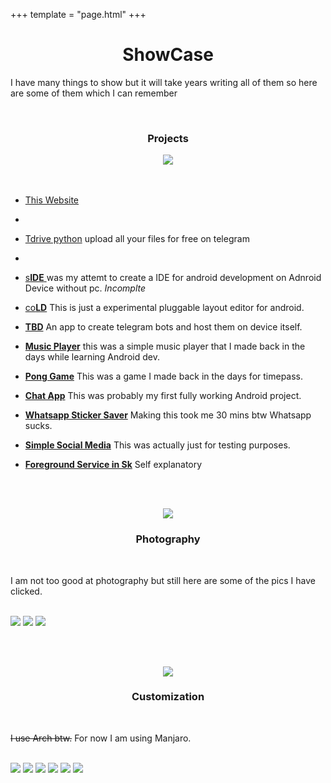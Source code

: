+++
template = "page.html"
+++
<center>

<h1>ShowCase</h1>
</center>


I have many things to show but it will take years writing all of them so here are some of them which I can remember


<br>
<center><h3> Projects </h3>
<img src="/pics/1150.jpg">
</center>
<br>

<br>

- [This Website](https://github.com/RealNethical/RealNethical.github.io)
- 
- [Tdrive python](https://github.com/RealNethical/Tdrive) upload all your files for free on telegram
- 
- [s**IDE** ](https://github.com/Nethical-org/Stif) was my attemt to create a IDE for android development on Adnroid Device without pc. *Incomplte*

- [co**LD**](https://github.com/RealNethical/coLD) This is just a experimental pluggable layout editor for android. 

- [**TBD**](https://github.com/RealNethical/Telegram-Bot-Designer) An app to create telegram bots and host them on device itself.

- [**Music Player**](https://www.youtube.com/watch?v=XPJeRs8ut4I) this was a simple music player that I made back in the days while learning Android dev.

- [**Pong Game**](https://www.youtube.com/watch?v=iuTRvV2l0nQ&t=291s) This was a game I made back in the days for timepass.

- [**Chat App**](https://www.youtube.com/watch?v=hzmR6Mt_0vo) This was probably my first fully working Android project.

- [**Whatsapp Sticker Saver**](https://web.sketchub.in/p/556) Making this took me 30 mins btw Whatsapp sucks.

- [**Simple Social Media**](https://web.sketchub.in/p/596) This was actually just for testing purposes.

- [**Foreground Service in Sk**](https://web.sketchub.in/p/8814) Self explanatory

<br><br>
<center>
<img src="/pics/1050.jpg">
<h3> Photography </h3>
</center>
<br>

I am not too good at photography but still here are some of the pics I have clicked.

<br>

<div id="photosec">
<img src="/photography/4.jpg">
<img src="/photography/3.jpg">
<img src="/photography/2.jpg">
</div>


<br><br>
<center>
<img src="/pics/photographer.jpg">
<h3> Customization </h3>
</center>
<br>

<s>I use Arch btw.</s> For now I am using Manjaro.

<br>

<div id="photosec">
<img src="/tweak/1.png">
<img src="/tweak/2.png">
<img src="/tweak/4.png">
<img src="/tweak/5.png">
<img src="/tweak/3.png">
<img src="/tweak/6.png">
</div>

